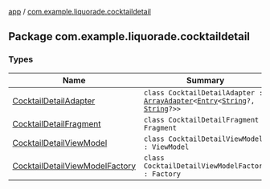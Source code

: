 [app](../index.md) / [com.example.liquorade.cocktaildetail](./index.md)

## Package com.example.liquorade.cocktaildetail

### Types

| Name | Summary |
|---|---|
| [CocktailDetailAdapter](-cocktail-detail-adapter/index.md) | `class CocktailDetailAdapter : `[`ArrayAdapter`](https://developer.android.com/reference/android/widget/ArrayAdapter.html)`<`[`Entry`](https://kotlinlang.org/api/latest/jvm/stdlib/kotlin.collections/-map/-entry/index.html)`<`[`String`](https://kotlinlang.org/api/latest/jvm/stdlib/kotlin/-string/index.html)`?, `[`String`](https://kotlinlang.org/api/latest/jvm/stdlib/kotlin/-string/index.html)`?>>` |
| [CocktailDetailFragment](-cocktail-detail-fragment/index.md) | `class CocktailDetailFragment : Fragment` |
| [CocktailDetailViewModel](-cocktail-detail-view-model/index.md) | `class CocktailDetailViewModel : ViewModel` |
| [CocktailDetailViewModelFactory](-cocktail-detail-view-model-factory/index.md) | `class CocktailDetailViewModelFactory : Factory` |
